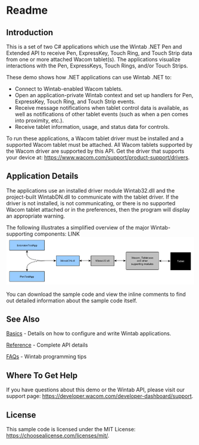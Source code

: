# Readme

## Introduction
This is a set of two C# applications which use the Wintab .NET Pen and Extended API to receive Pen, ExpressKey, Touch Ring, and Touch Strip data from one or more attached Wacom tablet(s). The applications visualize interactions with the Pen, ExpressKeys, Touch Rings, and/or Touch Strips.

These demo shows how .NET applications can use Wintab .NET to:

* Connect to Wintab-enabled Wacom tablets.
* Open an application-private Wintab context and set up handlers for Pen, ExpressKey, Touch Ring, and Touch Strip events.
* Receive message notifications when tablet control data is available, as well as notifications of other tablet events (such as when a pen comes into proximity, etc.).
* Receive tablet information, usage, and status data for controls. 

To run these applications, a Wacom tablet driver must be installed and a supported Wacom tablet must be attached. All Wacom tablets supported by the Wacom driver are supported by this API. Get the driver that supports your device at: https://www.wacom.com/support/product-support/drivers.


## Application Details
The applications use an installed driver module Wintab32.dll and the project-built WintabDN.dll to communicate with the tablet driver. If the driver is not installed, is not communicating, or there is no supported Wacom tablet attached or in the preferences, then the program will display an appropriate warning.

The following illustrates a simplified overview of the major Wintab-supporting components:
LINK
![Application Details](https://github.com/Wacom-Developer/wacom-device-kit-windows/blob/master/Wintab%20.Net/Media/sc-wdn-rm-ad.png)

You can download the sample code and view the inline comments to find out detailed information about the sample code itself.


## See Also
[Basics](https://developer-docs.wacom.com/wacom-device-api/docs/wintab-basics) - Details on how to configure and write Wintab applications.  

[Reference](https://developer-docs.wacom.com/wacom-device-api/docs/wintab-reference) - Complete API details 

[FAQs](https://developer-docs.wacom.com/wacom-device-api/docs/wintab-faqs) - Wintab programming tips  



## Where To Get Help
If you have questions about this demo or the Wintab API, please visit our support page: https://developer.wacom.com/developer-dashboard/support.

 
## License
This sample code is licensed under the MIT License: https://choosealicense.com/licenses/mit/.